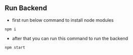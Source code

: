 ## Run Backend

- first run below command to install node modules

```
npm i
```

- after that you can run this command to run the backend

```
npm start
```
